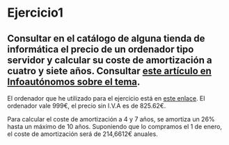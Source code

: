 # Ejercicio1
## Consultar en el catálogo de alguna tienda de informática el precio de un ordenador tipo servidor y calcular su coste de amortización a cuatro y siete años. Consultar [este artículo en Infoautónomos sobre el tema](https://infoautonomos.eleconomista.es/consultas-a-la-comunidad/988/).

El ordenador que he utilizado para el ejercicio está en [este enlace](https://www.pccomponentes.com/dell-poweredge-t130-intel-xeon-v6-e3-1220-8gb-1tb). El ordenador vale 999€, el precio sin I.V.A es de 825.62€.

Para calcular el coste de amortización a 4 y 7 años, se amortiza un 26% hasta un máximo de 10 años.
Suponiendo que lo compramos el 1 de enero, el coste de amortización será de 214,6612€ anuales.
